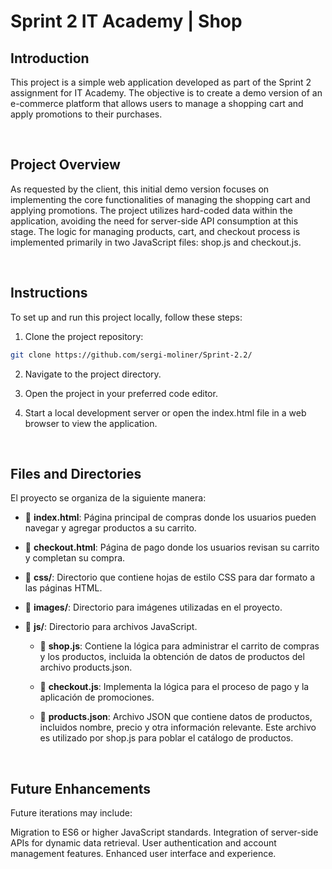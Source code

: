 # Sprint 2 IT Academy | Shop

## Introduction

This project is a simple web application developed as part of the Sprint 2 assignment for IT Academy. The objective is to create a demo version of an e-commerce platform that allows users to manage a shopping cart and apply promotions to their purchases.

<br>

## Project Overview

As requested by the client, this initial demo version focuses on implementing the core functionalities of managing the shopping cart and applying promotions. The project utilizes hard-coded data within the application, avoiding the need for server-side API consumption at this stage. The logic for managing products, cart, and checkout process is implemented primarily in two JavaScript files: shop.js and checkout.js.

<br>

## Instructions

To set up and run this project locally, follow these steps:

1. Clone the project repository:

```bash
git clone https://github.com/sergi-moliner/Sprint-2.2/
```
2. Navigate to the project directory.

3. Open the project in your preferred code editor.

4. Start a local development server or open the index.html file in a web browser to view the application.
   
<br>

## Files and Directories

El proyecto se organiza de la siguiente manera:

- 📄 **index.html**: Página principal de compras donde los usuarios pueden navegar y agregar productos a su carrito.
  
- 📄 **checkout.html**: Página de pago donde los usuarios revisan su carrito y completan su compra.
  
- 📁 **css/**: Directorio que contiene hojas de estilo CSS para dar formato a las páginas HTML.
  
- 📁 **images/**: Directorio para imágenes utilizadas en el proyecto.
  
- 📁 **js/**: Directorio para archivos JavaScript.

    - 📄 **shop.js**: Contiene la lógica para administrar el carrito de compras y los productos, incluida la obtención de datos de productos del archivo products.json.
    
    - 📄 **checkout.js**: Implementa la lógica para el proceso de pago y la aplicación de promociones.
    
    - 📄 **products.json**: Archivo JSON que contiene datos de productos, incluidos nombre, precio y otra información relevante. Este archivo es utilizado por shop.js para poblar el catálogo de productos.


<br>

## Future Enhancements

Future iterations may include:

Migration to ES6 or higher JavaScript standards.
Integration of server-side APIs for dynamic data retrieval.
User authentication and account management features.
Enhanced user interface and experience.

<br>